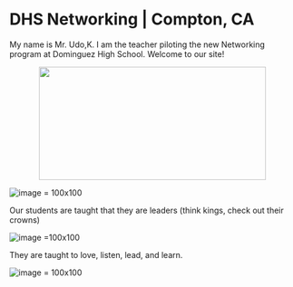 # DHS Networking | Compton, CA

My name is Mr. Udo,K. I am the teacher piloting the new Networking program at Dominguez High School. Welcome to our site!

<p align="center">
  <img width="400" height="200" src="https://user-images.githubusercontent.com/90793073/227299174-08045597-06c6-46b6-aff7-0ebadf2f822e.png">
</p>

![image](https://user-images.githubusercontent.com/90793073/227299174-08045597-06c6-46b6-aff7-0ebadf2f822e.png) = 100x100

Our students are taught that they are leaders (think kings, check out their crowns)

![image](https://user-images.githubusercontent.com/90793073/228005905-cf9f8515-35a8-4f27-a7cc-c3009b40d69c.png) =100x100

They are taught to love, listen, lead, and learn.

![image](https://user-images.githubusercontent.com/90793073/228006554-c0bcf30d-2f83-441a-9754-c1d6d0245f4a.png) = 100x100



